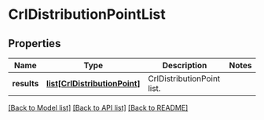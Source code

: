 # CrlDistributionPointList

## Properties
Name | Type | Description | Notes
------------ | ------------- | ------------- | -------------
**results** | [**list[CrlDistributionPoint]**](CrlDistributionPoint.md) | CrlDistributionPoint list. | 

[[Back to Model list]](../README.md#documentation-for-models) [[Back to API list]](../README.md#documentation-for-api-endpoints) [[Back to README]](../README.md)

